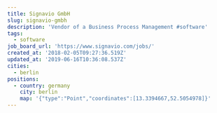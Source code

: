 ```yaml
---
title: Signavio GmbH
slug: signavio-gmbh
description: 'Vendor of a Business Process Management #software'
tags:
  - software
job_board_url: 'https://www.signavio.com/jobs/'
created_at: '2018-02-05T09:27:36.519Z'
updated_at: '2019-06-16T10:36:08.537Z'
cities:
  - berlin
positions:
  - country: germany
    city: berlin
    map: '{"type":"Point","coordinates":[13.3394667,52.5054978]}'
---
```


